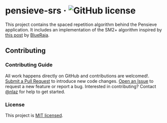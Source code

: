 # pensieve-srs &middot; ![GitHub license](https://img.shields.io/badge/license-MIT-blue.svg)

This project contains the spaced repetition algorithm behind the Pensieve application. It includes an implementation of the SM2+ algorithm inspired by [this post](http://www.blueraja.com/blog/477/a-better-spaced-repetition-learning-algorithm-sm2) by [BlueRaja](http://www.blueraja.com/blog/author/blueraja).

## Contributing

### Contributing Guide

All work happens directly on GitHub and contributions are welcomed!. [Submit a Pull Request](https://github.com/pensieve-srs/pensieve-srs/pulls) to introduce new code changes. [Open an Issue](https://github.com/pensieve-srs/pensieve-srs/issues) to request a new feature or report a bug. Interested in contributing? Contact [@nlaz](https://github.com/nlaz) for help to get started.

### License

This project is [MIT licensed](./LICENSE.md).
